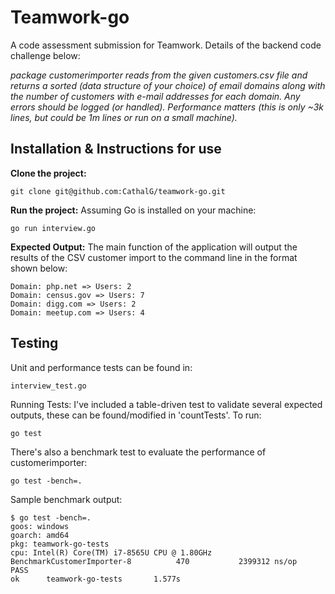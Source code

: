 # Teamwork-go

A code assessment submission for Teamwork. Details of the backend code challenge below:

*package customerimporter reads from the given customers.csv file and returns a
sorted (data structure of your choice) of email domains along with the number
of customers with e-mail addresses for each domain.  Any errors should be
logged (or handled). Performance matters (this is only ~3k lines, but *could*
be 1m lines or run on a small machine).*

## Installation & Instructions for use

**Clone the project:**
```
git clone git@github.com:CathalG/teamwork-go.git
```

**Run the project:**
Assuming Go is installed on your machine:
```
go run interview.go
```

**Expected Output:**
The main function of the application will output the results of the CSV customer import to the command line in the format shown below:
```
Domain: php.net => Users: 2
Domain: census.gov => Users: 7 
Domain: digg.com => Users: 2   
Domain: meetup.com => Users: 4
```
## Testing
Unit and performance tests can be found in:
```
interview_test.go
```
Running Tests: I've included a table-driven test to validate several expected outputs, these can be found/modified in 'countTests'.
To run:
```
go test
```
There's also a benchmark test to evaluate the performance of customerimporter:
```
go test -bench=.
```
Sample benchmark output:
```
$ go test -bench=.
goos: windows
goarch: amd64
pkg: teamwork-go-tests
cpu: Intel(R) Core(TM) i7-8565U CPU @ 1.80GHz
BenchmarkCustomerImporter-8          470           2399312 ns/op
PASS
ok      teamwork-go-tests       1.577s
```


